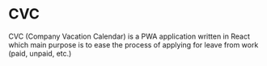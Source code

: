 # CVC
CVC (Company Vacation Calendar) is a PWA application written in React which main purpose is to ease the process of applying for leave from work (paid, unpaid, etc.)
